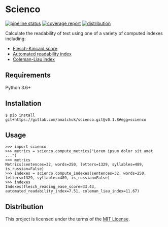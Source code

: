 Scienco
=======
[![pipeline status][pipeline]](index.md)
[![coverage report][coverage]](index.md)
[![distribution][license]](distribution.md)

Calculate the readability of text using one of a variety of computed indexes including:

- [Flesch-Kincaid score](api_reference.md#flesch_reading_ease_score)
- [Automated readability index](api_reference.md#automated_readability_index)
- [Coleman-Liau index](api_reference.md#coleman_liau_index)

Requirements
------------
Python 3.6+

Installation
------------
```
$ pip install git+https://gitlab.com/amalchuk/scienco.git@v0.1.8#egg=scienco
```

Usage
-----
```pycon
>>> import scienco
>>> metrics = scienco.compute_metrics("Lorem ipsum dolor sit amet ...")
>>> metrics
Metrics(sentences=32, words=250, letters=1329, syllables=489, is_russian=False)
>>> indexes = scienco.compute_indexes(sentences=32, words=250, letters=1329, syllables=489, is_russian=False)
>>> indexes
Indexes(flesch_reading_ease_score=33.43, automated_readability_index=7.51, coleman_liau_index=11.67)
```

Distribution
------------
This project is licensed under the terms of the [MIT License](distribution.md).

[pipeline]: <https://gitlab.com/amalchuk/scienco/badges/master/pipeline.svg?style=flat-square>
[coverage]: <https://gitlab.com/amalchuk/scienco/badges/master/coverage.svg?style=flat-square>
[license]: <https://img.shields.io/github/license/amalchuk/scienco?color=blue&style=flat-square>
